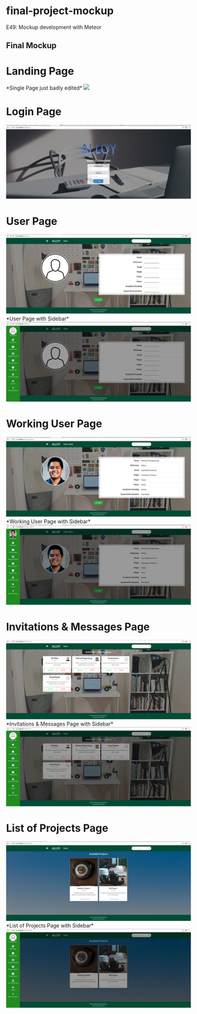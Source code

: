# final-project-mockup
E49: Mockup development with Meteor

## Final Mockup

<h1>Landing Page</h1> *Single Page just badly edited*
<img class=ui image" src="/doc/Screenshot-landing.png" />
<h1>Login Page</h1>
<img class=ui image" src="/doc/Screenshot-login.png" />
<h1>User Page</h1>
<img class=ui image" src="/doc/Screenshot-user.png" />
*User Page with Sidebar*
<img class=ui image" src="/doc/Screenshot-user-sidebar.png">
<h1>Working User Page</h1>
<img class=ui image" src="/doc/Screenshot-user-example.png" />
*Working User Page with Sidebar*
<img class=ui image" src="/doc/Screenshot-user-sidebar-example.png">
<h1>Invitations & Messages Page</h1>
<img class=ui image" src="/doc/Screenshot-invites.png" />
*Invitations & Messages Page with Sidebar*
<img class=ui image" src="/doc/Screenshot-invites-sidebar.png">
<h1>List of Projects Page</h1>
<img class=ui image" src="/doc/Screenshot-projects.png" />
*List of Projects Page with Sidebar*
<img class=ui image" src="/doc/Screenshot-projects-sidebar.png">

<!--## First Mockup
Show off Navigation 
<img class=ui image" src="/doc/Screenshot003.png" />
Generic Login Layout
<img class=ui image" src="/doc/Screenshot001.png" />
Generic Signup layout
<img class=ui image" src="/doc/Screenshot002.png" />-->
